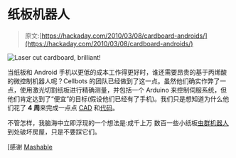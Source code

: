 # 纸板机器人

> 原文:[https://hackaday.com/2010/03/08/cardboard-androids/](https://hackaday.com/2010/03/08/cardboard-androids/)

![](../Images/eb03342a5a55d3f78e133277d4e6f255.png "Laser cut cardboard, brilliant!")

当纸板和 Android 手机以更低的成本工作得更好时，谁还需要昂贵的基于丙烯酸的微控制机器人呢？Cellbots 的团队已经做到了这一点。虽然他们确实作弊了一点，使用激光切割纸板进行精确测量，并包括一个 Arduino 来控制伺服系统，但他们肯定达到了“便宜”的目标(假设他们已经有了手机)。我们只是想知道为什么他们花了 **4 周**来完成一点点 [CAD](http://code.google.com/p/cellbots/source/browse/#svn/trunk/CAD/truck) 和[代码](http://code.google.com/p/cellbots/)。

不管怎样，我脑海中立即浮现的一个想法是:成千上万 数百一些小纸板[虫群机器人](http://hackaday.com/2008/12/30/25c3-cheap-swarm-robotics/)到处破坏房屋，只是不要踩它们。

[感谢 [Mashable](http://mashable.com/2010/03/06/cellbot/)